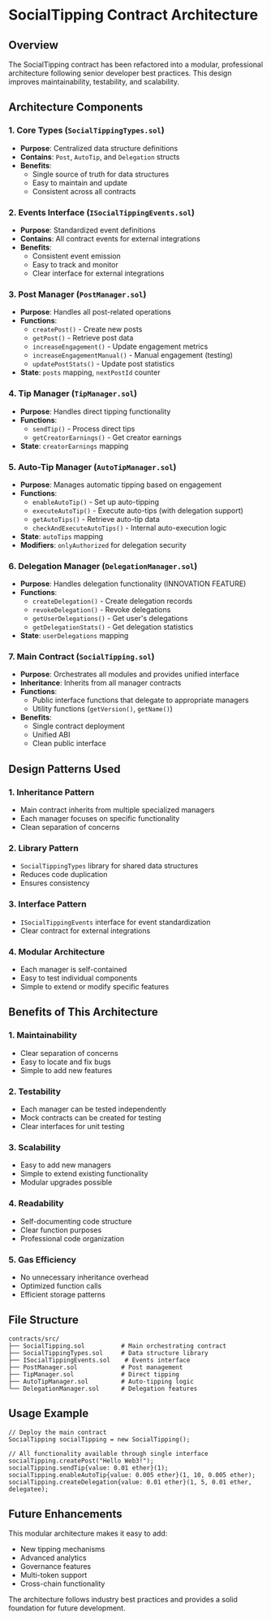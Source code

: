 # SocialTipping Contract Architecture

## Overview
The SocialTipping contract has been refactored into a modular, professional architecture following senior developer best practices. This design improves maintainability, testability, and scalability.

## Architecture Components

### 1. Core Types (`SocialTippingTypes.sol`)
- **Purpose**: Centralized data structure definitions
- **Contains**: `Post`, `AutoTip`, and `Delegation` structs
- **Benefits**: 
  - Single source of truth for data structures
  - Easy to maintain and update
  - Consistent across all contracts

### 2. Events Interface (`ISocialTippingEvents.sol`)
- **Purpose**: Standardized event definitions
- **Contains**: All contract events for external integrations
- **Benefits**:
  - Consistent event emission
  - Easy to track and monitor
  - Clear interface for external integrations

### 3. Post Manager (`PostManager.sol`)
- **Purpose**: Handles all post-related operations
- **Functions**:
  - `createPost()` - Create new posts
  - `getPost()` - Retrieve post data
  - `increaseEngagement()` - Update engagement metrics
  - `increaseEngagementManual()` - Manual engagement (testing)
  - `updatePostStats()` - Update post statistics
- **State**: `posts` mapping, `nextPostId` counter

### 4. Tip Manager (`TipManager.sol`)
- **Purpose**: Handles direct tipping functionality
- **Functions**:
  - `sendTip()` - Process direct tips
  - `getCreatorEarnings()` - Get creator earnings
- **State**: `creatorEarnings` mapping

### 5. Auto-Tip Manager (`AutoTipManager.sol`)
- **Purpose**: Manages automatic tipping based on engagement
- **Functions**:
  - `enableAutoTip()` - Set up auto-tipping
  - `executeAutoTip()` - Execute auto-tips (with delegation support)
  - `getAutoTips()` - Retrieve auto-tip data
  - `checkAndExecuteAutoTips()` - Internal auto-execution logic
- **State**: `autoTips` mapping
- **Modifiers**: `onlyAuthorized` for delegation security

### 6. Delegation Manager (`DelegationManager.sol`)
- **Purpose**: Handles delegation functionality (INNOVATION FEATURE)
- **Functions**:
  - `createDelegation()` - Create delegation records
  - `revokeDelegation()` - Revoke delegations
  - `getUserDelegations()` - Get user's delegations
  - `getDelegationStats()` - Get delegation statistics
- **State**: `userDelegations` mapping

### 7. Main Contract (`SocialTipping.sol`)
- **Purpose**: Orchestrates all modules and provides unified interface
- **Inheritance**: Inherits from all manager contracts
- **Functions**: 
  - Public interface functions that delegate to appropriate managers
  - Utility functions (`getVersion()`, `getName()`)
- **Benefits**:
  - Single contract deployment
  - Unified ABI
  - Clean public interface

## Design Patterns Used

### 1. **Inheritance Pattern**
- Main contract inherits from multiple specialized managers
- Each manager focuses on specific functionality
- Clean separation of concerns

### 2. **Library Pattern**
- `SocialTippingTypes` library for shared data structures
- Reduces code duplication
- Ensures consistency

### 3. **Interface Pattern**
- `ISocialTippingEvents` interface for event standardization
- Clear contract for external integrations

### 4. **Modular Architecture**
- Each manager is self-contained
- Easy to test individual components
- Simple to extend or modify specific features

## Benefits of This Architecture

### 1. **Maintainability**
- Clear separation of concerns
- Easy to locate and fix bugs
- Simple to add new features

### 2. **Testability**
- Each manager can be tested independently
- Mock contracts can be created for testing
- Clear interfaces for unit testing

### 3. **Scalability**
- Easy to add new managers
- Simple to extend existing functionality
- Modular upgrades possible

### 4. **Readability**
- Self-documenting code structure
- Clear function purposes
- Professional code organization

### 5. **Gas Efficiency**
- No unnecessary inheritance overhead
- Optimized function calls
- Efficient storage patterns

## File Structure
```
contracts/src/
├── SocialTipping.sol          # Main orchestrating contract
├── SocialTippingTypes.sol     # Data structure library
├── ISocialTippingEvents.sol    # Events interface
├── PostManager.sol            # Post management
├── TipManager.sol             # Direct tipping
├── AutoTipManager.sol         # Auto-tipping logic
└── DelegationManager.sol      # Delegation features
```

## Usage Example
```solidity
// Deploy the main contract
SocialTipping socialTipping = new SocialTipping();

// All functionality available through single interface
socialTipping.createPost("Hello Web3!");
socialTipping.sendTip{value: 0.01 ether}(1);
socialTipping.enableAutoTip{value: 0.005 ether}(1, 10, 0.005 ether);
socialTipping.createDelegation{value: 0.01 ether}(1, 5, 0.01 ether, delegatee);
```

## Future Enhancements
This modular architecture makes it easy to add:
- New tipping mechanisms
- Advanced analytics
- Governance features
- Multi-token support
- Cross-chain functionality

The architecture follows industry best practices and provides a solid foundation for future development.
